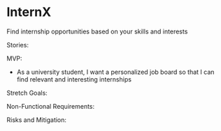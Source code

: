 # InternX
Find internship opportunities based on your skills and interests

Stories:

MVP:
* As a university student, I want a personalized job board so that I can find relevant and interesting internships

Stretch Goals:

Non-Functional Requirements:

Risks and Mitigation:
